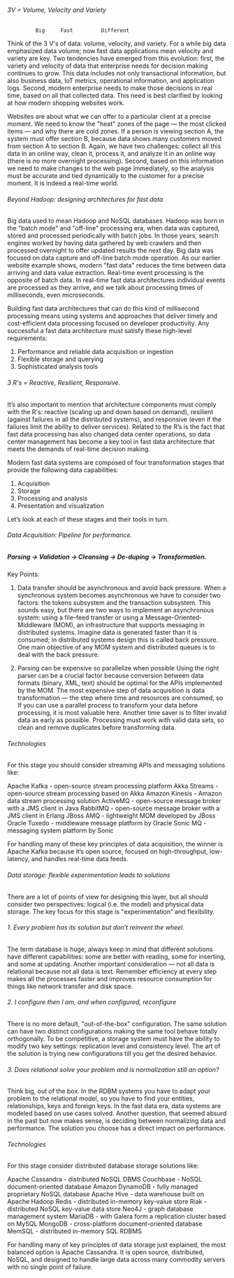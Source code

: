 ###### 3V = Volume, Velocity and Variety
             Big     Fast         Different

Think of the 3 V's of data: volume, velocity, and variety. For a while big data 
emphasized data volume; now fast data applications mean velocity and variety 
are key. Two tendencies have emerged from this evolution: first, the variety 
and velocity of data that enterprise needs for decision making continues to grow. 
This data includes not only transactional information, but also business data, 
IoT metrics, operational information, and application logs. Second, modern 
enterprise needs to make those decisions in real time, based on all that 
collected data. This need is best clarified by looking at how modern shopping 
websites work.

Websites are about what we can offer to a particular client at a precise moment. 
We need to know the "heat" zones of the page — the most clicked items — and why 
there are cold zones. If a person is viewing section A, the system must offer 
section B, because data shows many customers moved from section A to section B. 
Again, we have two challenges: collect all this data in an online way, clean it, 
process it, and analyze it in an online way (there is no more overnight 
processing). Second, based on this information we need to make changes to the 
web page immediately, so the analysis must be accurate and tied dynamically to 
the customer for a precise moment. It is indeed a real-time world.

###### Beyond Hadoop: designing architectures for fast data

Big data used to mean Hadoop and NoSQL databases. Hadoop was born in the 
"batch mode" and "off-line" processing era, when data was captured, stored and 
processed periodically with batch jobs. In those years, search engines worked 
by having data gathered by web crawlers and then processed overnight to offer 
updated results the next day. Big data was focused on data capture and off-line 
batch mode operation. As our earlier website example shows, modern "fast data" 
reduces the time between data arriving and data value extraction. Real-time 
event processing is the opposite of batch data. In real-time fast data 
architectures individual events are processed as they arrive, and we talk about 
processing times of milliseconds, even microseconds.

Building fast data architectures that can do this kind of millisecond processing 
means using systems and approaches that deliver timely and cost-efficient data 
processing focused on developer productivity. Any successful a fast data 
architecture must satisfy these high-level requirements:

1. Performance and reliable data acquisition or ingestion
2. Flexible storage and querying
3. Sophisticated analysis tools

###### 3 R's = Reactive, Resilient, Responsive.

It’s also important to mention that architecture components must comply with the 
R's: reactive (scaling up and down based on demand), resilient (against 
failures in all the distributed systems), and responsive (even if the failures 
limit the ability to deliver services). Related to the R’s is the fact that fast 
data processing has also changed data center operations, so data center management 
has become a key tool in fast data architecture that meets the demands of 
real-time decision making.

Modern fast data systems are composed of four transformation stages that provide 
the following data capabilities:

1. Acquisition
2. Storage
3. Processing and analysis
4. Presentation and visualization

Let’s look at each of these stages and their tools in turn.

###### Data Acquisition: Pipeline for performance.

##### Parsing -> Validation -> Cleansing -> De-duping -> Transformation.

Key Points:

1. Data transfer should be asynchronous and avoid back pressure.
When a synchronous system becomes asynchronous we have to consider two factors: 
the tokens subsystem and the transaction subsystem. This sounds easy, but there 
are two ways to implement an asynchronous system: using a file-feed transfer or 
using a Message-Oriented-Middleware (MOM), an infrastructure that supports 
messaging in distributed systems. Imagine data is generated faster than it is 
consumed; in distributed systems design this is called back pressure. One main 
objective of any MOM system and distributed queues is to deal with the back 
pressure.

2. Parsing can be expensive so parallelize when possible
Using the right parser can be a crucial factor because conversion between data 
formats (binary, XML, text) should be optimal for the APIs implemented by the 
MOM. The most expensive step of data acquisition is data transformation — the 
step where time and resources are consumed, so If you can use a parallel process 
to transform your data before processing, it is most valuable here. Another 
time saver is to filter invalid data as early as possible. Processing must 
work with valid data sets, so clean and remove duplicates before transforming 
data.

###### Technologies

For this stage you should consider streaming APIs and messaging solutions like:

Apache Kafka - open-source stream processing platform
Akka Streams - open-source stream processing based on Akka
Amazon Kinesis - Amazon data stream processing solution
ActiveMQ - open-source message broker with a JMS client in Java
RabbitMQ - open-source message broker with a JMS client in Erlang
JBoss AMQ - lightweight MOM developed by JBoss
Oracle Tuxedo - middleware message platform by Oracle
Sonic MQ - messaging system platform by Sonic

For handling many of these key principles of data acquisition, the winner 
is Apache Kafka because it’s open source, focused on high-throughput, 
low-latency, and handles real-time data feeds.

###### Data storage: flexible experimentation leads to solutions

There are a lot of points of view for designing this layer, but all should consider two perspectives: logical (i.e. the model) and physical data storage. The key focus for this stage is "experimentation” and flexibility.

###### 1. Every problem has its solution but don’t reinvent the wheel.
   
The term database is huge, always keep in mind that different solutions have 
different capabilities: some are better with reading, some for inserting, and 
some at updating. Another important consideration — not all data is relational 
because not all data is text. Remember efficiency at every step makes all the 
processes faster and improves resource consumption for things like network 
transfer and disk space.

###### 2. I configure then I am, and when configured, reconfigure

There is no more default, "out-of-the-box" configuration. The same solution can have two distinct configurations making the same tool behave totally orthogonally. To be competitive, a storage system must have the ability to modify two key settings: replication level and consistency level. The art of the solution is trying new configurations till you get the desired behavior.

###### 3. Does relational solve your problem and is normalization still an option?
         
Think big, out of the box. In the RDBM systems you have to adapt your problem to the relational model, so you have to find your entities, relationships, keys and foreign keys. In the fast data era, data systems are modeled based on use cases solved. Another question, that seemed absurd in the past but now makes sense, is deciding between normalizing data and performance. The solution you choose has a direct impact on performance.

###### Technologies

For this stage consider distributed database storage solutions like:

Apache Cassandra - distributed NoSQL DBMS
Couchbase - NoSQL document-oriented database
Amazon DynamoDB - fully managed proprietary NoSQL database
Apache Hive - data warehouse built on Apache Hadoop
Redis - distributed in-memory key-value store
Riak - distributed NoSQL key-value data store
Neo4J - graph database management system
MariaDB - with Galera form a replication cluster based on MySQL
MongoDB - cross-platform document-oriented database
MemSQL - distributed in-memory SQL RDBMS

For handling many of key principles of data storage just explained, the most balanced option is Apache Cassandra. It is open source, distributed, NoSQL, and designed to handle large data across many commodity servers with no single point of failure.

